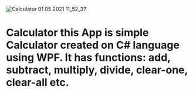 ![Calculator 01 05 2021 11_52_37](https://user-images.githubusercontent.com/58501602/116772900-cfd90780-aa73-11eb-8a3d-b72d328fe085.png)
# Calculator this App is simple Calculator created on C# language using WPF. It has functions: add, subtract, multiply, divide, clear-one, clear-all etc. 
